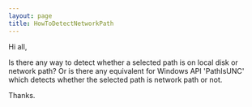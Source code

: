 ```yaml
---
layout: page
title: HowToDetectNetworkPath
---
```


Hi all,

Is there any way to detect whether a selected path is on local disk or network path? Or is there any equivalent for Windows API 'PathIsUNC' which detects whether the selected path is network path or not.

Thanks.

